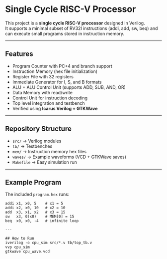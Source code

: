 # Single Cycle RISC-V Processor

This project is a **single cycle RISC-V processor** designed in Verilog.  
It supports a minimal subset of RV32I instructions (addi, add, sw, beq) and can execute small programs stored in instruction memory.

---

## Features
- Program Counter with PC+4 and branch support
- Instruction Memory (hex file initialization)
- Register File with 32 registers
- Immediate Generator for I, S, and B formats
- ALU + ALU Control Unit (supports ADD, SUB, AND, OR)
- Data Memory with read/write
- Control Unit for instruction decoding
- Top level integration and testbench
- Verified using **Icarus Verilog + GTKWave**

---

## Repository Structure
- `src/` → Verilog modules
- `tb/` → Testbenches
- `mem/` → Instruction memory hex files
- `waves/` → Example waveforms (VCD + GTKWave saves)
- `Makefile` → Easy simulation run

---

## Example Program
The included `program.hex` runs:
```assembly
addi x1, x0, 5    # x1 = 5
addi x2, x0, 10   # x2 = 10
add  x3, x1, x2   # x3 = 15
sw   x3, 0(x0)    # MEM[0] = 15
beq  x0, x0, -4   # infinite loop

---

## How to Run
iverilog -o cpu_sim src/*.v tb/top_tb.v
vvp cpu_sim
gtkwave cpu_wave.vcd
